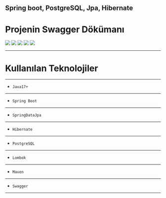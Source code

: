 Spring boot, PostgreSQL, Jpa, Hibernate
---

# Projenin Swagger Dökümanı

<img src="https://github.com/ynskrc23/sales-tracking/image/Ekran Alıntısı.png">
<img src="https://github.com/ynskrc23/sales-tracking/image/Ekran Alıntısı2.png">
<img src="https://github.com/ynskrc23/sales-tracking/image/Ekran Alıntısı3.png">
<img src="https://github.com/ynskrc23/sales-tracking/image/Ekran Alıntısı4.png">
<img src="https://github.com/ynskrc23/sales-tracking/image/Ekran Alıntısı5.png">

---
# Kullanılan Teknolojiler
---
- `Java17+`
---

- `Spring Boot`
---

- `SpringDataJpa`
---

- `Hibernate`
---

- `PostgreSQL`
---

- `Lombok`
---

- `Maven`
---

- `Swagger`
---

